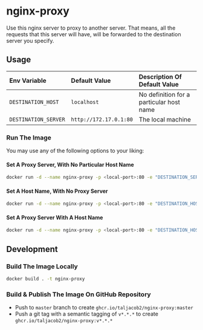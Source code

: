 # nginx-proxy

Use this nginx server to proxy to another server.
That means, all the requests that this server will have, will be forwarded to the destination server you specify.

## Usage

|Env Variable|Default Value|Description Of Default Value|
|:---|:---|:---|
|`DESTINATION_HOST`|`localhost`|No definition for a particular host name|
|`DESTINATION_SERVER`|`http://172.17.0.1:80`|The local machine|

### Run The Image

You may use any of the following options to your liking:

#### Set A Proxy Server, With No Particular Host Name

```sh
docker run -d --name nginx-proxy -p <local-port>:80 -e "DESTINATION_SERVER=http://<destination-ip>:<destination-port>" ghcr.io/taljacob2/nginx-proxy
```

#### Set A Host Name, With No Proxy Server

```sh
docker run -d --name nginx-proxy -p <local-port>:80 -e "DESTINATION_HOST=<app.example.com>" ghcr.io/taljacob2/nginx-proxy
```

#### Set A Proxy Server With A Host Name

```sh
docker run -d --name nginx-proxy -p <local-port>:80 -e "DESTINATION_HOST=<app.example.com>" -e "DESTINATION_SERVER=http://<destination-ip>:<destination-port>" ghcr.io/taljacob2/nginx-proxy
```

## Development

### Build The Image Locally

```sh
docker build . -t nginx-proxy
```

### Build & Publish The Image On GitHub Repository

- Push to `master` branch to create `ghcr.io/taljacob2/nginx-proxy:master`
- Push a git tag with a semantic tagging of `v*.*.*` to create `ghcr.io/taljacob2/nginx-proxy:v*.*.*`
